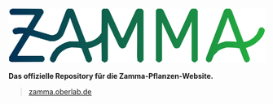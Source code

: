 ![Zamma](/public/Zamma.svg)

**Das offizielle Repository für die Zamma-Pflanzen-Website.**

> [zamma.oberlab.de](https://zamma-pflanzen.oberlab.de)
